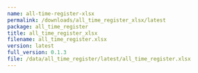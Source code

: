 ```yaml
---
name: all-time-register-xlsx
permalink: /downloads/all_time_register_xlsx/latest
package: all_time_register
title: all_time_register_xlsx
filename: all_time_register.xlsx
version: latest
full_version: 0.1.3
file: /data/all_time_register/latest/all_time_register.xlsx
---
```

